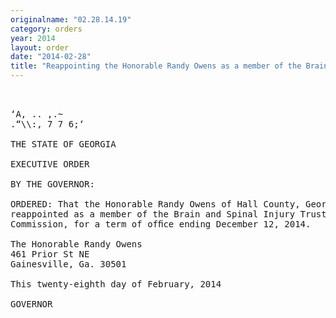 ```yaml
---
originalname: "02.28.14.19"
category: orders
year: 2014
layout: order
date: "2014-02-28"
title: "Reappointing the Honorable Randy Owens as a member of the Brain and Spinal Injury Trust Fund Commission"
---
```

<pre>
   

‘A, .. ,.~
.“\\:, 7 7 6;‘

THE STATE OF GEORGIA

EXECUTIVE ORDER

BY THE GOVERNOR:

ORDERED: That the Honorable Randy Owens of Hall County, Georgia, is
reappointed as a member of the Brain and Spinal Injury Trust Fund
Commission, for a term of ofﬁce ending December 12, 2014.

The Honorable Randy Owens
461 Prior St NE
Gainesville, Ga. 30501

This twenty-eighth day of February, 2014

GOVERNOR

</pre>
